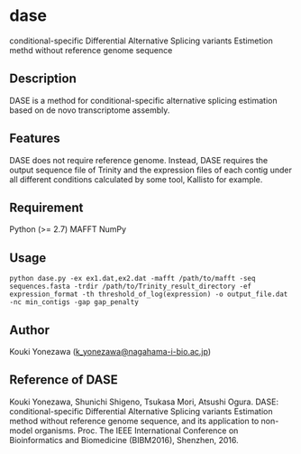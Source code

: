 # dase

conditional-specific Differential Alternative Splicing variants Estimetion methd without reference genome sequence

## Description

DASE is a method for conditional-specific alternative splicing estimation based on de novo transcriptome assembly.

## Features

DASE does not require reference genome. Instead, DASE requires the output sequence file of Trinity and the expression files of each contig under all different conditions calculated by some tool, Kallisto for example.

## Requirement 

Python (>= 2.7)
MAFFT
NumPy

## Usage

    python dase.py -ex ex1.dat,ex2.dat -mafft /path/to/mafft -seq sequences.fasta -trdir /path/to/Trinity_result_directory -ef expression_format -th threshold_of_log(expression) -o output_file.dat -nc min_contigs -gap gap_penalty

## Author

Kouki Yonezawa (k_yonezawa@nagahama-i-bio.ac.jp)

## Reference of DASE

Kouki Yonezawa, Shunichi Shigeno, Tsukasa Mori, Atsushi Ogura. DASE: conditional-specific Differential Alternative Splicing variants Estimation method without reference genome sequence, and its application to non-model organisms. Proc. The IEEE International Conference on Bioinformatics and Biomedicine (BIBM2016), Shenzhen, 2016.

